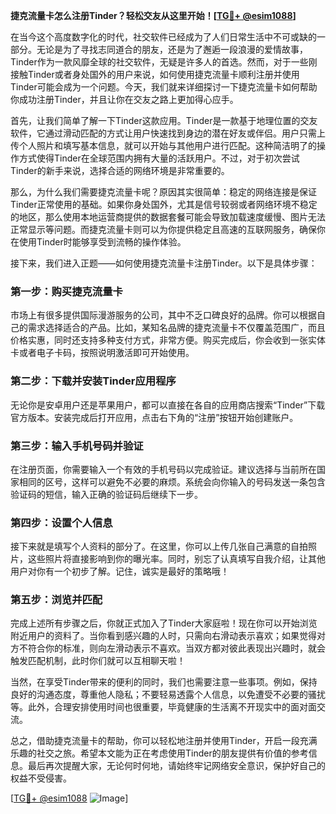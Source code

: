 **捷克流量卡怎么注册Tinder？轻松交友从这里开始！[[TG💪+ @esim1088](https://t.me/s/esim1088)]**

在当今这个高度数字化的时代，社交软件已经成为了人们日常生活中不可或缺的一部分。无论是为了寻找志同道合的朋友，还是为了邂逅一段浪漫的爱情故事，Tinder作为一款风靡全球的社交软件，无疑是许多人的首选。然而，对于一些刚接触Tinder或者身处国外的用户来说，如何使用捷克流量卡顺利注册并使用Tinder可能会成为一个问题。今天，我们就来详细探讨一下捷克流量卡如何帮助你成功注册Tinder，并且让你在交友之路上更加得心应手。

首先，让我们简单了解一下Tinder这款应用。Tinder是一款基于地理位置的交友软件，它通过滑动匹配的方式让用户快速找到身边的潜在好友或伴侣。用户只需上传个人照片和填写基本信息，就可以开始与其他用户进行匹配。这种简洁明了的操作方式使得Tinder在全球范围内拥有大量的活跃用户。不过，对于初次尝试Tinder的新手来说，选择合适的网络环境是非常重要的。

那么，为什么我们需要捷克流量卡呢？原因其实很简单：稳定的网络连接是保证Tinder正常使用的基础。如果你身处国外，尤其是信号较弱或者网络环境不稳定的地区，那么使用本地运营商提供的数据套餐可能会导致加载速度缓慢、图片无法正常显示等问题。而捷克流量卡则可以为你提供稳定且高速的互联网服务，确保你在使用Tinder时能够享受到流畅的操作体验。

接下来，我们进入正题——如何使用捷克流量卡注册Tinder。以下是具体步骤：

### 第一步：购买捷克流量卡

市场上有很多提供国际漫游服务的公司，其中不乏口碑良好的品牌。你可以根据自己的需求选择适合的产品。比如，某知名品牌的捷克流量卡不仅覆盖范围广，而且价格实惠，同时还支持多种支付方式，非常方便。购买完成后，你会收到一张实体卡或者电子卡码，按照说明激活即可开始使用。

### 第二步：下载并安装Tinder应用程序

无论你是安卓用户还是苹果用户，都可以直接在各自的应用商店搜索“Tinder”下载官方版本。安装完成后打开应用，点击右下角的“注册”按钮开始创建账户。

### 第三步：输入手机号码并验证

在注册页面，你需要输入一个有效的手机号码以完成验证。建议选择与当前所在国家相同的区号，这样可以避免不必要的麻烦。系统会向你输入的号码发送一条包含验证码的短信，输入正确的验证码后继续下一步。

### 第四步：设置个人信息

接下来就是填写个人资料的部分了。在这里，你可以上传几张自己满意的自拍照片，这些照片将直接影响到你的曝光率。同时，别忘了认真填写自我介绍，让其他用户对你有一个初步了解。记住，诚实是最好的策略哦！

### 第五步：浏览并匹配

完成上述所有步骤之后，你就正式加入了Tinder大家庭啦！现在你可以开始浏览附近用户的资料了。当你看到感兴趣的人时，只需向右滑动表示喜欢；如果觉得对方不符合你的标准，则向左滑动表示不喜欢。当双方都对彼此表现出兴趣时，就会触发匹配机制，此时你们就可以互相聊天啦！

当然，在享受Tinder带来的便利的同时，我们也需要注意一些事项。例如，保持良好的沟通态度，尊重他人隐私；不要轻易透露个人信息，以免遭受不必要的骚扰等。此外，合理安排使用时间也很重要，毕竟健康的生活离不开现实中的面对面交流。

总之，借助捷克流量卡的帮助，你可以轻松地注册并使用Tinder，开启一段充满乐趣的社交之旅。希望本文能为正在考虑使用Tinder的朋友提供有价值的参考信息。最后再次提醒大家，无论何时何地，请始终牢记网络安全意识，保护好自己的权益不受侵害。

[[TG💪+ @esim1088](https://t.me/s/esim1088) ![Image](https://i.postimg.cc/4NQfJmqS/Snipaste-2025-05-13-00-14-12.png)]
